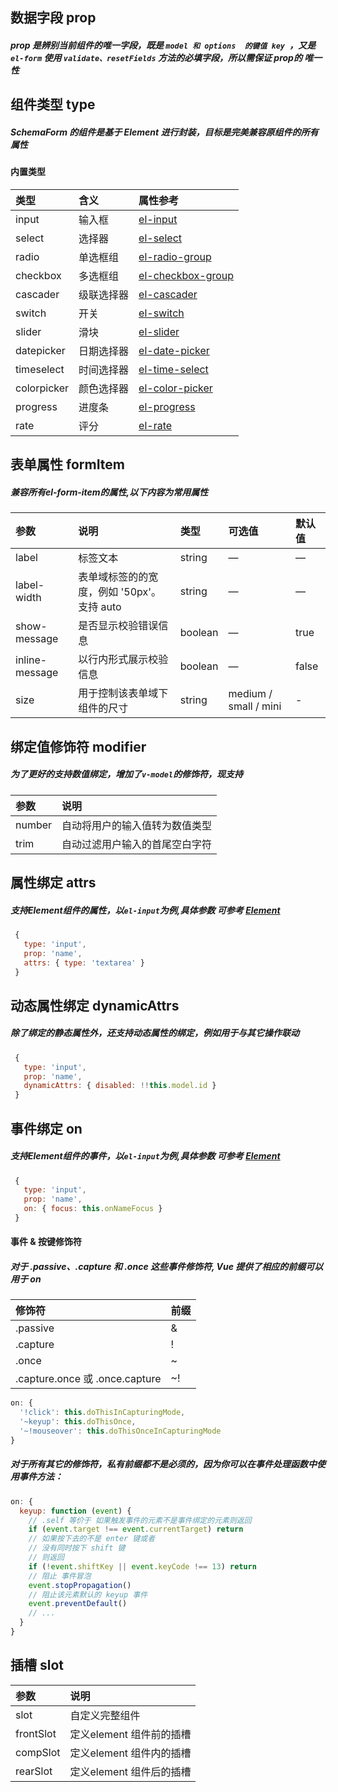 ## 数据字段 prop

##### prop 是辨别当前组件的唯一字段，既是 ```model 和 options  的键值 key ```，又是```el-form``` 使用 ```validate、resetFields``` 方法的必填字段，所以需保证 prop的 唯一性

## 组件类型 type

##### SchemaForm 的组件是基于 Element 进行封装，目标是完美兼容原组件的所有属性

#### 内置类型

类型|含义|属性参考
:--|:--|:--
input| 输入框 | [el-input](https://element.eleme.cn/#/zh-CN/component/input)
select| 选择器 | [el-select](https://element.eleme.cn/#/zh-CN/component/select)
radio| 单选框组 | [el-radio-group](https://element.eleme.cn/#/zh-CN/component/radio)
checkbox| 多选框组 | [el-checkbox-group](https://element.eleme.cn/#/zh-CN/component/checkbox)
cascader| 级联选择器 | [el-cascader](https://element.eleme.cn/#/zh-CN/component/cascader)
switch| 开关 | [el-switch](https://element.eleme.cn/#/zh-CN/component/switch)
slider| 滑块 | [el-slider](https://element.eleme.cn/#/zh-CN/component/slider)
datepicker| 日期选择器 | [el-date-picker](https://element.eleme.cn/#/zh-CN/component/date-picker)
timeselect| 时间选择器 | [el-time-select](https://element.eleme.cn/#/zh-CN/component/time-picker)
colorpicker| 颜色选择器 | [el-color-picker](https://element.eleme.cn/#/zh-CN/component/color-picker)
progress| 进度条 | [el-progress](https://element.eleme.cn/#/zh-CN/component/progress)
rate| 评分 | [el-rate](https://element.eleme.cn/#/zh-CN/component/rate)

## 表单属性 formItem 

##### 兼容所有el-form-item的属性,以下内容为常用属性

参数|说明|类型|可选值|默认值
:--|:--|:--|:--|:--
label|标签文本|string|—|—
label-width|表单域标签的的宽度，例如 '50px'。支持 auto|string|—|—
show-message|是否显示校验错误信息|boolean|—|true
inline-message|以行内形式展示校验信息|boolean|—|false
size|用于控制该表单域下组件的尺寸|string|medium / small / mini|-

## 绑定值修饰符 modifier

##### 为了更好的支持数值绑定，增加了```v-model```的修饰符，现支持

参数|说明
:--|:--
number|自动将用户的输入值转为数值类型
trim|自动过滤用户输入的首尾空白字符

## 属性绑定 attrs 

##### 支持Element组件的属性，以```el-input```为例,具体参数 可参考 [Element](https://element.eleme.cn/#/zh-CN)
``` js
 {
   type: 'input',
   prop: 'name',
   attrs: { type: 'textarea' }
 }
```

## 动态属性绑定 dynamicAttrs

##### 除了绑定的静态属性外，还支持动态属性的绑定，例如用于与其它操作联动
``` js
 {
   type: 'input',
   prop: 'name',
   dynamicAttrs: { disabled: !!this.model.id }
 }
```
## 事件绑定 on

##### 支持Element组件的事件，以```el-input```为例,具体参数 可参考 [Element](https://element.eleme.cn/#/zh-CN)
``` js
 {
   type: 'input',
   prop: 'name',
   on: { focus: this.onNameFocus }
 }
```
#### 事件 & 按键修饰符

##### 对于 .passive、.capture 和 .once 这些事件修饰符, Vue 提供了相应的前缀可以用于 on

修饰符|前缀
:--|:--
.passive|&
.capture|!
.once|~
.capture.once 或 .once.capture|~!

``` js
on: {
  '!click': this.doThisInCapturingMode,
  '~keyup': this.doThisOnce,
  '~!mouseover': this.doThisOnceInCapturingMode
}
```

##### 对于所有其它的修饰符，私有前缀都不是必须的，因为你可以在事件处理函数中使用事件方法：
``` js
on: {
  keyup: function (event) {
    // .self 等价于 如果触发事件的元素不是事件绑定的元素则返回
    if (event.target !== event.currentTarget) return
    // 如果按下去的不是 enter 键或者
    // 没有同时按下 shift 键
    // 则返回
    if (!event.shiftKey || event.keyCode !== 13) return
    // 阻止 事件冒泡
    event.stopPropagation()
    // 阻止该元素默认的 keyup 事件
    event.preventDefault()
    // ...
  }
}
```

## 插槽 slot

参数|说明|
:--|:--
slot| 自定义完整组件
frontSlot| 定义element 组件前的插槽
compSlot| 定义element 组件内的插槽
rearSlot| 定义element 组件后的插槽

